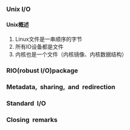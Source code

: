 ### Unix I/O
#### Unix概述
1. Linux文件是一串顺序的字节
2. 所有IO设备都是文件
3. 内核也是一个文件（内核镜像、内核数据结构）
### RIO(robust I/O)package
### Metadata,  sharing,  and  redirection
### Standard  I/O
### Closing  remarks

